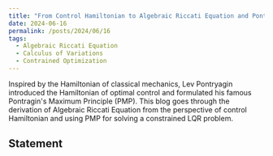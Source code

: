 ```yaml
---
title: "From Control Hamiltonian to Algebraic Riccati Equation and Pontryagin's Maximum Principle"
date: 2024-06-16
permalink: /posts/2024/06/16
tags:
  - Algebraic Riccati Equation
  - Calculus of Variations
  - Contrained Optimization
---
```

Inspired by the Hamiltonian of classical mechanics, Lev Pontryagin introduced the Hamiltonian of optimal control and formulated his famous Pontragin's Maximum Principle (PMP). This blog goes through the derivation of Algebraic Riccati Equation from the perspective of control Hamiltonian and using PMP for solving a constrained LQR problem.

## Statement
<!-- Let \\((X, L)\\) be a real dynamical system with \\(n\\) degrees of freedom. Here \\(X\\) is the [configuration space](https://en.wikipedia.org/wiki/Configuration_space) and \\(L = L(t, q(t), \dot{q}(t))\\) the [Lagrangian](https://en.wikipedia.org/wiki/Lagrangian_mechanics), i.e. a smooth real-valued function such that \\(q(t) \in X\\), and \\(\dot{q}(t)\\) is an \\(n\\)-dimensional "vector of speed". (For those familiar with [differential geometry](https://en.wikipedia.org/wiki/Differential_geometry), \\(X\\) is a [smooth manifold](https://en.wikipedia.org/wiki/Smooth_manifold), and \\(L : \mathbb{R} \times TX \to \mathbb{R}\\), where \\(TX\\) is the [tangent bundle](https://en.wikipedia.org/wiki/Tangent_bundle) of \\(X\\)). -->

<!-- | Derivative                           | Description                                                                 | Ease         |
|--------------------------------------|-----------------------------------------------------------------------------|--------------|
| \\( \frac{\partial L}{\partial z(t_1)} \\) | Gradient of loss with respect to output.                                      | Easy         |
| \\( \frac{dz(t_1)}{d\theta} \\)      | Jacobian of output with respect to params.                                   | Not easy     |
| \\( \lambda(t) \\)                   | Derivative of lambda, a vector, with respect to time.                         | Easy         |
| \\( \lambda(t) \frac{\partial f}{\partial z} \\) | vector-Jacobian Product. Can compute with reverse mode autodiff without explicitly constructing Jacobian \\( \frac{\partial f}{\partial z} \\). | Easy         |
| \\( \frac{dz(t)}{d\theta} \\)        | Jacobian of arbitrary layer with respect to params.                           | Not easy     |
| \\( \lambda(t) \frac{\partial f}{\partial \theta} \\) | vector-Jacobian Product. Can compute with reverse mode autodiff without explicitly constructing Jacobian \\( \frac{\partial f}{\partial \theta} \\). | Easy         |

So we see that (10) requires calculating \\( \frac{dz(t)}{d\theta} \\) at the very last point in time \\( t_1 \\) (output layer) and possibly any general point in time \\( t \\) (arbitrary hidden layer). That is exactly what we're trying to avoid!

Can we get rid of \\( \frac{dz(t)}{d\theta} \\) from (10) by making a judicious choice of \\( \lambda(t) \\)? 🧐 -->

